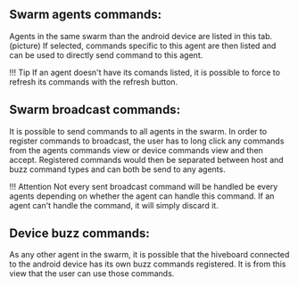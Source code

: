 ## Swarm agents commands: <a name="hivear-commands-swarm"></a>
Agents in the same swarm than the android device are listed in this tab. (picture)
If selected, commands specific to this agent are then listed and can be used to directly send command to this agent.

!!! Tip
    If an agent doesn't have its comands listed, it is possible to force to refresh its commands with the refresh button.

## Swarm broadcast commands: <a name="hivear-commands-broadcast"></a>
It is possible to send commands to all agents in the swarm. 
In order to register commands to broadcast, the user has to long click any commands from the agents commands view or device commands view and then accept.
Registered commands would then be separated between host and buzz command types and can both be send to any agents.

!!! Attention
    Not every sent broadcast command will be handled be every agents depending on whether the agent can handle this command.
    If an agent can't handle the command, it will simply discard it.

## Device buzz commands: <a name="hivear-commands-device-buzz"></a>
As any other agent in the swarm, it is possible that the hiveboard connected to the android device has its own buzz commands registered.
It is from this view that the user can use those commands.